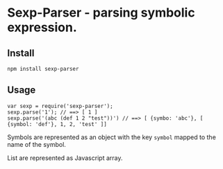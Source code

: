 # Sexp-Parser - parsing symbolic expression.

## Install

    npm install sexp-parser

## Usage

    var sexp = require('sexp-parser');
    sexp.parse('1'); // ==> [ 1 ]
    sexp.parse('(abc (def 1 2 "test"))') // ==> [ {symbo: 'abc'}, [ {symbol: 'def'}, 1, 2, 'test' ]]

Symbols are represented as an object with the key `symbol` mapped to the name of the symbol.

List are represented as Javascript array.


